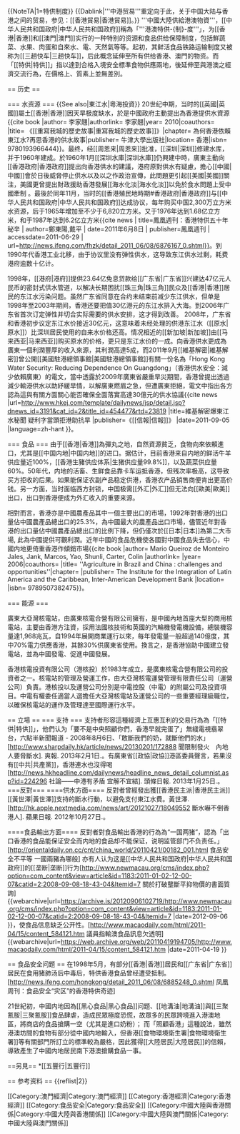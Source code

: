 
{{NoteTA|1=特供制度}}
{{Dablink|'''中港贸易'''重定向于此，关于中国大陆与香港之间的贸易，参见：[[香港貿易|香港貿易]]。}}
'''中國大陸供給港澳物資'''，[[中华人民共和国政府|中华人民共和国政府]]稱為「'''港澳特供-{制}-度'''」，为[[香港|香港]]和[[澳門|澳門]]实行的一种特别的资源和食品供给保障制度，包括鮮蔬菜、水果、肉蛋和自來水、電、天然氣等等。起初，其鲜活食品铁路运输制度又被称为[[三趟快车|三趟快车]]，后此概念延伸至所有供给香港、澳門的物资。而「[[特供|特供]]」指以達到合格入境安全標準食物供應兩地，後延伸至與港澳之經濟交流行為，在價格上、質素上並無差別。

== 历史 ==

=== 水资源 ===
{{See also|東江水|粵海投資}}
20世纪中期，当时的[[英國|英國]]屬土[[香港|香港]]因天旱极度缺水，於是中國政府主動提出為香港提供水資源<ref name="hkwater">{{cite book |author= 李家翹|authorlink= 李家翹|year= 2010|coauthors= |title= 《[[重寫我城的歷史故事|重寫我城的歷史故事]]》|chapter= 為何香港依賴東江水?再思香港的供水故事|publisher= 牛津大學出版社|location= 香港|isbn= 9780193966444}}</ref>。最终，经[[周恩来|周恩来]]批准，[[深圳|深圳]]修建水库，并于1960年建成。於1960年1月[[深圳水庫|深圳水庫]]仍興建中時，廣東主動向[[香港政府|香港政府]]提出向香港供水的建議，港府原對供水有疑慮，擔心[[中國|中國]]會於日後威脅停止供水以及以之作政治宣傳，此問題更引起[[美國|美國]]關注，美國更曾提出財政援助香港發展[[海水化淡|海水化淡]]以免於食水問題上受中國牽制 <ref name="hkwater"></ref>。最後於同年11月，当时的[[香港殖民地時期#香港政府|香港政府]]与[[中华人民共和国政府|中华人民共和国政府]]达成协议，每年购买中国2,300万立方米水资源，后于1965年增加至不少于6,820立方米。又于1976年达到1.68亿立方米，和于1987年达到6.2亿立方米<ref name="hk50">{{cite news
| title=鳳凰週刊：香港特供五十年秘辛
| author=鄭東陽,戴平
| date=2011年6月8日
| publisher=鳳凰週刊
| accessdate=2011-06-29
| url=http://news.ifeng.com/fhzk/detail_2011_06/08/6876167_0.shtml}}</ref>。到1990年代香港工业北移，由于协议里没有弹性供水，这导致东江供水过剩，耗费港府逾数十亿计。

1998年，[[港府|港府]]提供23.64亿免息贷款给[[广东省|广东省]]兴建达47亿元人民币的密封式供水管道，以解决长期困扰[[珠三角|珠三角]]民众及[[香港|香港]]居民的东江水污染问题。虽然广东省同意在合约未结束前减少东江供水，但单是1998年至2003年期间，香港还要把值30亿港元的东江水排入大海。到2006年广东省首次订定弹性并切合实际需要的供水安排，这才得到改善。 2008年，广东省和香港初步议定东江水价接近30亿元，这意味着未经处理的供港东江水（[[原水|原水]]）比深圳居民使用的自来水价格还高。情况相近的[[新加坡|新加坡]]由[[马来西亚|马来西亚]]购买原水的价格，更只是东江水价的一成。向香港供水更成為廣東一個利潤豐厚的收入來源，其利潤高達5成，而2011年9月[[維基解密|維基解密]]曾公開[[美國駐港總領事館|美國駐港總領事館]]有關一份名為「Hong Kong Water Security: Reducing Dependence On Guangdong」（香港供水安全：減少依賴廣東）的電文，當中透露於2009年廣東省嚴重旱災期間，香港曾提出透過減少輸港供水以助紓緩旱情，以解廣東燃眉之急，但遭廣東拒絕，電文中指出各方認為這與有關方面關心能否確保全面落實高達30億元的供水協議<ref>{{cite news |url=http://www.hkej.com/template/dailynews/jsp/detail.jsp?dnews_id=3191&cat_id=2&title_id=454477&rtd=23819 |title=維基解密爆東江水秘聞 疑利字當頭拒港助抗旱 |publisher=《[[信報|信報]]》 |date=2011-09-05 |language=zh-hant }}</ref>。

=== 食品 ===
由于[[香港|香港]]為彈丸之地，自然資源貧乏，食物向來依賴進口，尤其是[[中国内地|中国内地]]的进口。据估计，目前香港来自内地的鲜活牛羊供应量近100%，[[香港生豬供应体系|生猪供应量99.8%]]，以及蔬菜供应量60%<ref name="hk50"/>。50年代，内地的活畜、生鲜食品靠卡车运抵香港，但残次率极高，这导致买方拒收的后果<ref name="hk50"/>。如果能保证农副产品稳定供港，香港农产品销售商便肯出更高价钱<ref name="hk50"/>。另一方面，当时面临西方封锁，中国极需[[外汇|外汇]]但无法向[[歐美|歐美]]出口，出口到香港便成为外汇收入的重要来源。

相對而言，香港亦是中國農產品其中一個主要出口的市場，1992年對香港的出口量佔中國農產品總出口的25.3%，為中國最大的農產品出口市場，儘管近年對香港的出口量佔中國農產品總出口的比例下降，但仍僅次於[[日本|日本]]為第二大市場, 此為中國提供可觀利潤。近年中國的食品危機使各國對中國食品失去信心，中國内地更倚重香港作傾銷市場<ref name="chinafoodecport">{{cite book |author= Mario Queiroz de Monteiro Jales, Jank, Marcos, Yao, Shunli, Carter, Colin |authorlink= |year= 2006|coauthors= |title= ''Agriculture in Brazil and China : challenges and opportunities''|chapter=  |publisher= The Institute for the Integration of Latin America and the Caribbean, Inter-American Development Bank |location= |isbn= 9789507382475}}</ref>。

=== 能源 ===

廣東大亞灣核電站，由廣東核電合營有限公司擁有，是中國內地首座大型的商用核電站，主要由香港方注資，採用法國核技術和英國的汽輪機發電機設備，總裝機容量達1,968兆瓦，自1994年展開商業運行以來，每年發電量一般超過140億度，其中70%電力供應香港，其餘30%供廣東省使用。換言之，是香港協助中國建立發電站，並為中國發電、促進中國發展。

香港核電投資有限公司（港核投）於1983年成立，是廣東核電合營有限公司的投資者之一。核電站的管理及營運工作，由大亞灣核電運營管理有限責任公司（運營公司）負責。港核投以及運營公司分別是中電控股（中電）的附屬公司及投資項目。中電有權委任適當人選擔任大亞灣核電站及運營公司的一些重要經理級職位，以確保核電站的運作及管理達至國際運行水平。

== 立場 ==
=== 支持 ===
支持者形容這種經濟上互惠互利的交易行為為「[[特供|特供]]」，他們认为「要不是中央照顧你們，香港早就完蛋了」<ref>無綫電視翡翠台，六點半新聞報道 - 2008年8月6日</ref>、「敢斷我們的奶，就斷他們的水」<ref>[http://www.sharpdaily.hk/article/news/20130201/172888 聞限制發火　內地人要脅斷水]. 爽報. 2013年2月1日.</ref>。有廣東省[[政協|政協]]港區委員聲言，若果沒有[[中共|共產黨]]，香港連水也沒得喝<ref>[http://news.hkheadline.com/dailynews/headline_news_detail_columnist.asp?id=224296 社論——中港有矛盾 宜解不宜結]. 頭條日報. 2013年1月25日.</ref>。
===反對===
====供水方面====
反對者曾經發出獲[[香港民主派|香港民主派]][[黃世澤|黃世澤]]支持的斷水行動，以避免支付東江水費。<ref>黃世澤. [http://hk.apple.nextmedia.com/news/art/20121027/18049552 斷水嚇不倒香港人]. 蘋果日報. 2012年10月27日.</ref>。

====食品輸出方面====
反對者對食品輸出香港的行為為“一国两猪”，認為「出口香港的食品能保证安全而内地的食品却不能保证，说明监管部门不负责任。」<ref>[http://orientaldaily.on.cc/cnt/china_world/20110421/00182_001.html 食品安全不平等 一國兩豬為哪般]</ref> 亦有人认为这是[[中华人民共和国政府|中华人民共和国政府]]的[[垄断|垄断]]行为<ref>[http://www.newmacau.org/cms/index.php?option=com_content&view=article&id=1183:2011-01-02-12-00-07&catid=2:2008-09-08-18-43-04&Itemid=7 關於打破壟斷平抑物價的書面質詢] {{webarchive|url=https://archive.is/20120906102719/http://www.newmacau.org/cms/index.php?option=com_content&view=article&id=1183:2011-01-02-12-00-07&catid=2:2008-09-08-18-43-04&Itemid=7 |date=2012-09-06 }}</ref>，使食品信息缺乏公开性。<ref>[http://www.macaodaily.com/html/2011-04/15/content_584121.htm 議員指輸澳食品訊息欠透明] {{webarchive|url=https://web.archive.org/web/20110419194705/http://www.macaodaily.com/html/2011-04/15/content_584121.htm |date=2011-04-19 }}</ref>

== 食品安全问题 ==
在1998年5月，有部分[[香港|香港]]居民和[[广东省|广东省]]居民在食用猪肺汤后中毒后，特供香港食品曾经遭受抵制。<ref>[http://news.ifeng.com/hongkong/detail_2011_06/08/6885248_0.shtml 凤凰周刊：食品安全“灾区”的香港特供奇迹]</ref>

21世紀初，中國内地因為[[黑心食品|黑心食品]]问题、[[地溝油|地溝油]]與[[三聚氰胺|三聚氰胺]]食品肆虐，造成民眾極度恐慌，故眾多的民眾跨境進入港澳地區，將商店的食品搶購一空（尤其是進口奶粉）； 而「照顧香港」這種說法，雖然港澳坊間的食物有部分從中國内地輸入，但香港[[食物環境衛生署|食物環境衛生署]]等有關部門所訂立的標準較為嚴格，因此獲得[[大陸居民|大陸居民]]的信賴，導致產生了中國内地居民南下港澳搶購食品一事。

==另見==
*[[五豐行|五豐行]]

== 参考资料 ==
{{reflist|2}}

[[Category:澳門經濟|Category:澳門經濟]]
[[Category:香港經濟|Category:香港經濟]]
[[Category:食品安全|Category:食品安全]]
[[Category:中國大陸與香港關係|Category:中國大陸與香港關係]]
[[Category:中國大陸與澳門關係|Category:中國大陸與澳門關係]]